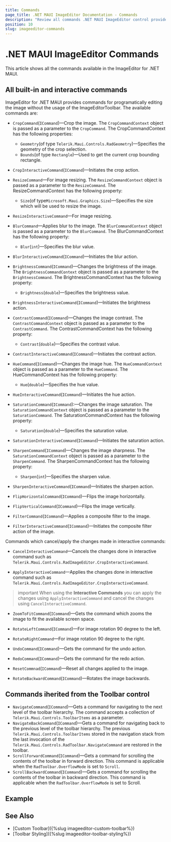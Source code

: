 ```yaml
---
title: Commands
page_title: .NET MAUI ImageEditor Documentation - Commands
description: "Review all commands .NET MAUI ImageEditor control provides like hue, rotate, crop, saturation, brightness and more."
position: 10
slug: imageeditor-commands
---
```


# .NET MAUI ImageEditor Commands

This article shows all the commands available in the ImageEditor for .NET MAUI. 

## All built-in and interactive commands

ImageEditor for .NET MAUI provides commands for programatically editing the image without the usage of the ImageEditorToolbar. The available commands are:

* `CropCommand`(`ICommand`)&mdash;Crop the image.
The `CropCommandContext` object is passed as a parameter to the `CropCommand`. The CropCommandContext has the following properties:
	* `Geometry`(of type `Telerik.Maui.Controls.RadGeometry`)&mdash;Specifies the geometry of the crop selection.
	* `Bounds`(of type `Rectangle`)&mdash;Used to get the current crop bounding rectangle.

* `CropInteractiveCommand`(`ICommand`)&mdash;Initiates the crop action.

* `ResizeCommand`&mdash;For image resizing. 
The `ResizeCommandContext` object is passed as a parameter to the `ResizeCommand`. The ResizeCommandContext has the following property:
	* `Size`(of type`Microsoft.Maui.Graphics.Size`)&mdash;Specifies the size which will be used to resize the image.

* `ResizeInteractiveCommand`&mdash;For image resizing. 

* `BlurCommand`&mdash;Applies blur to the image.
The `BlurCommandContext` object is passed as a parameter to the `BlurCommand`. The BlurCommandContext has the following property:
	* `Blur`(`int`)&mdash;Specifies the blur value.

* `BlurInteractiveCommand`(`ICommand`)&mdash;Initiates the blur action.

* `BrightnessCommand`(`ICommand`)&mdash;Changes the brightness of the image.
The `BrightnessCommandContext` object is passed as a parameter to the `BrightnessCommand`. The BrightnessCommandContext has the following property:
	* `Brightness`(`double`)&mdash;Specifies the brightness value.

* `BrightnessInteractiveCommand`(`ICommand`)&mdash;Initiates the brightness action.

* `ContrastCommand`(`ICommand`)&mdash;Changes the image contrast.
The `ContrastCommandContext` object is passed as a parameter to the `ContrastCommand`. The ContrastCommandContext has the following property:
	* `Contrast`(`double`)&mdash;Specifies the contrast value.


* `ContrastInteractiveCommand`(`ICommand`)&mdash;Initiates the contrast action.

* `HueCommand`(`ICommand`)&mdash;Changes the image hue.
The `HueCommandContext` object is passed as a parameter to the `HueCommand`. The HueCommandContext has the following property:
	* `Hue`(`double`)&mdash;Specifies the hue value.

* `HueInteractiveCommand`(`ICommand`)&mdash;Initiates the hue action.

* `SaturationCommand`(`ICommand`):&mdash;Changes the image saturation.
The `SaturationCommandContext` object is passed as a parameter to the `SaturationCommand`. The SaturationCommandContext has the following property:
	* `Saturation`(`double`)&mdash;Specifies the saturation value.

* `SaturationInteractiveCommand`(`ICommand`)&mdash;Initiates the saturation action.

* `SharpenCommand`(`ICommand`)&mdash;Changes the image sharpness.
The `SaturationCommandContext` object is passed as a parameter to the `SharpenCommand`. The SharpenCommandContext has the following property:
	* `Sharpen`(`int`)&mdash;Specifies the sharpen value.

* `SharpenInteractiveCommand`(`ICommand`)&mdash;Initiates the sharpen action.

* `FlipHorizontalCommand`(`ICommand`)&mdash;Flips the image horizontally.

* `FlipVerticalCommand`(`ICommand`)&mdash;Flips the image vertically.

* `FilterCommand`(`ICommand`)&mdash;Applies a composite filter to the image.

* `FilterInteractiveCommand`(`ICommand`)&mdash;Initiates the composite filter action of the image.

Commands which cancel/apply the changes made in interactive commands:

* `CancelInteractiveCommand`&mdash;Cancels the changes done in interactive command such as `Telerik.Maui.Controls.RadImageEditor.CropInteractiveCommand`.

* `ApplyInteractiveCommand`&mdash;Applies the changes done in interactive command such as `Telerik.Maui.Controls.RadImageEditor.CropInteractiveCommand`.

>important When using the **Interactive Commands** you can apply the changes using `ApplyInteractiveCommand` and cancel the changes using `CancelInteractiveCommand`.

* `ZoomToFitCommand`(`ICommand`)&mdash;Gets the command which zooms the image to fit the available screen space.

* `RotateLeftCommand`(`ICommand`)&mdash;For image rotation 90 degree to the left.

* `RotateRightCommand`&mdash;For image rotation 90 degree to the right.

* `UndoCommand`(`ICommand`)&mdash;Gets the command for the undo action.

* `RedoCommand`(`ICommand`)&mdash;Gets the command for the redo action.

* `ResetCommnad`(`ICommand`)&mdash;Reset all changes applied to the image.

* `RotateBackwardCommand`(`ICommand`)&mdash;Rotates the image backwards.

## Commands iherited from the Toolbar control

* `NavigateCommand`(`ICommand`)&mdash;Gets a command for navigating to the next level of the toolbar hierarchy. The command accepts a collection of `Telerik.Maui.Controls.ToolbarItems` as a parameter.
* `NavigateBackCommand`(`ICommand`)&mdash;Gets a command for navigating back to the previous level of the toolbar hierarchy. The previous `Telerik.Maui.Controls.ToolbarItems` stored in the navigation stack from the last invocation of the `Telerik.Maui.Controls.RadToolbar.NavigateCommand` are restored in the toolbar.
* `ScrollForwardCommand`(`ICommand`)&mdash;Gets a command for scrolling the contents of the toolbar in forward direction. This command is applicable when the `RadToolbar.OverflowMode` is set to `Scroll`.
* `ScrollBackwardCommand`(`ICommand`)&mdash;Gets a command for scrolling the contents of the toolbar in backward direction. This command is applicable when the `RadToolbar.OverflowMode` is set to Scroll.


## Example



## See Also

- [Custom Toolbar]({%slug imageeditor-custom-toolbar%})
- [Toolbar Styling]({%slug imageeditor-toolbar-styling%})